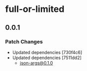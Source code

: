 # full-or-limited

## 0.0.1

### Patch Changes

-   Updated dependencies [730f4c6]
-   Updated dependencies [7511dd2]
    -   json-args@0.1.0
